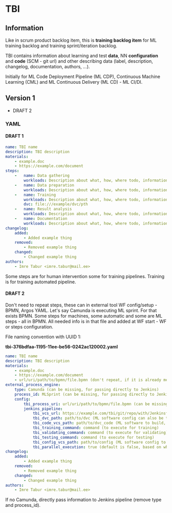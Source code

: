 # TBI

## Information

Like in scrum product backlog item, this is **training backlog item** for ML training backlog and training
sprint/iteration backlog.

TBI contains information about learning and test **data**, NN **configuration** and **code** (SCM - git url) and other
describing data (label, description, changelog, documentation, authors, ...).

Initially for ML Code Deployment Pipeline (ML CDP), Continuous Machine Learning (CML) and
ML Continuous Delivery (ML CD) - ML CI/DI.

## Version 1

* DRAFT 2

### YAML

#### DRAFT 1

```yaml
name: TBI name
description: TBI description
materials:
    - example.doc
    - https://example.com/document
steps:
    -   name: Data gathering
        workloads: Description about what, how, where todo, information for implementation
    -   name: Data preparation
        workloads: Description about what, how, where todo, information for implementation
    -   name: Training
        workloads: Description about what, how, where todo, information for implementation
        dvc: file:///example/dvc/pth
    -   name: Result analysis
        workloads: Description about what, how, where todo, information for implementation
    -   name: Documentation
        workloads: Description about what, how, where todo, information for implementation
changelog:
    added:
        - Added example thing
    removed:
        - Removed example thing
    changed:
        - Changed example thing
authors:
    - Imre Tabur <imre.tabur@mail.ee>
```

Some steps are for human intervention some for training pipelines. Training is for training automated pipeline.

#### DRAFT 2

Don't need to repeat steps, these can in external tool WF config/setup - BPMN, Argos YAML.
Let's say Camunda is executing ML sprint. For that exists BPMN. Some steps for machines, some automatic and
some are ML steps - all in BPMN. All needed info is in that file and added at WF start - WF or steps configuration.

File naming convention with UUID 1:

**tbi-376bdfaa-1195-11ee-be56-0242ac120002.yaml**

```yaml
name: TBI name
description: TBI description
materials:
    - example.doc
    - https://example.com/document
    - url/uri/path/to/bpmn/file.bpmn (don't repeat, if it is already mentioned in tbi_process_uri)
external_process_engine:
    type: Camunda (can be missing, for passing directly to Jenkins)
    process_id: MLSprint (can be missing, for passing directly to Jenkins)
    config:
        tbi_process_uri: url/uri/path/to/bpmn/file.bpmn (can be missing, for passing directly to Jenkins)
        jenkins_pipeline:
            tbi_vcs_url: https://example.com/tbi/git/repo/with/Jenkinsfile/pipeline.git  (can be missing, Jenkins already have pipeline execution configured)
            tbi_dvc_path: path/to/dvc (ML software config can also be there, because config is also data)
            tbi_code_vcs_path: path/to/dvc_code (ML software to build, or use tbi_training_command and tbi_testing_command)
            tbi_training_command: command (to execute for training)
            tbi_validating_command: command (to execute for validating)
            tbi_testing_command: command (to execute for testing)
            tbi_config_vcs_path: path/to/config (ML software config to use, can be unset)
            tbi_parallel_execution: true (default is false, based on whether parallel execution is desired, but mostly Jenkinsfile responsibility)
changelog:
    added:
        - Added example thing
    removed:
        - Removed example thing
    changed:
        - Changed example thing
authors:
    - Imre Tabur <imre.tabur@mail.ee>
```

If no Camunda, directly pass information to Jenkins pipeline (remove type and process_id).
